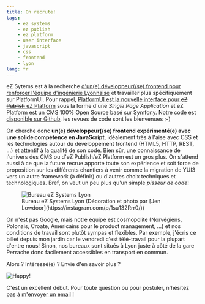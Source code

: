 ```yaml
---
title: On recrute!
tags:
    - ez systems
    - ez publish
    - ez platform
    - user interface
    - javascript
    - css
    - frontend
    - lyon
lang: fr
---
```


eZ Sytems est à la recherche [d'un(e) développeur(/se) frontend pour renforcer l'équipe
d'ingénierie
Lyonnaise](http://ez.no/About-eZ/Careers/User-Interface-UI-Developer-Lyon-France)
et travailler plus spécifiquement sur PlatformUI. Pour rappel, [PlatformUI est
la nouvelle interface pour ~~eZ Publish~~ eZ
Platform](/post/ez-publish-platformui-etat-meetup) sous la forme d'une *Single
Page Application* et eZ Platform est un CMS 100% Open Source basé sur Symfony.
Notre code est [disponible sur
Github](https://github.com/ezsystems/PlatformUIBundle/), les revues de code sont
les bienvenues ;-)

On cherche donc **un(e) développeur(/se) frontend expérimenté(e) avec une solide
compétence en JavaScript**, idéalement très à l'aise avec CSS et les
technologies autour du développement frontend (HTML5, HTTP, REST, ...) et
attentif à la qualité de son code. Bien sûr, une connaissance de l'univers des
CMS ou d'eZ Publish/eZ Platform est un gros plus. On s'attend aussi à ce que la
future recrue apporte toute son expérience et soit force de proposition sur les
différents chantiers à venir comme la migration de YUI3 vers un autre framework
(à définir) ou d'autres choix techniques et technologiques. Bref, on veut un peu
plus qu'un simple *pisseur de code*!

<figure class="object-center">
    <img src="/images/ez-systems-bureau-lyon.jpg" alt="Bureau eZ Systems Lyon">
    <figcaption>Bureau eZ Systems Lyon (Décoration et photo par [Jen Lowdoor](https://instagram.com/p/1su132Rrr0/))</figcaption>
</figure>

On n'est pas Google, mais notre équipe est cosmopolite (Norvégiens, Polonais,
Croate, Américains pour le product management, ...) et nos conditions de travail
sont plutôt sympas et flexibles. Par exemple, j'écris ce billet depuis mon
jardin car le vendredi c'est télé-travail pour la plupart d'entre nous! Sinon,
nos bureaux sont situés à Lyon juste à côté de la gare Perrache donc facilement
accessibles en transport en commun.

Alors&nbsp;? Intéressé(e)&nbsp;? Envie d'en savoir plus&nbsp;?

<img src="/images/happy.gif" alt="Happy!">

C'est un excellent début. Pour toute question ou pour postuler, n'hésitez pas à
[m'envoyer un email](mailto:damien+devuiez@pobel.fr)&nbsp;!
